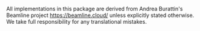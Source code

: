 All implementations in this package are derived from Andrea Burattin's Beamline project https://beamline.cloud/ unless explicitly stated otherwise. We take full responsibility for any translational mistakes.